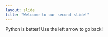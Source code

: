 ```yaml
---
layout: slide
title: "Welcome to our second slide!"
---
```

Python is better!
Use the left arrow to go back!
